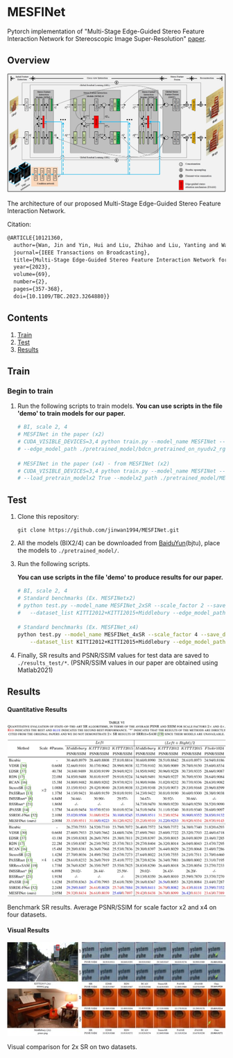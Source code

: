 # MESFINet
 Pytorch implementation of "Multi-Stage Edge-Guided Stereo Feature Interaction Network for Stereoscopic Image Super-Resolution"
[paper](https://ieeexplore.ieee.org/document/10121360).

## Overview

<img src="/figs/arch.jpg" width="650px">

The architecture of our proposed Multi-Stage Edge-Guided Stereo Feature Interaction Network. 

Citation:

```latex
@ARTICLE{10121360,
  author={Wan, Jin and Yin, Hui and Liu, Zhihao and Liu, Yanting and Wang, Song},
  journal={IEEE Transactions on Broadcasting}, 
  title={Multi-Stage Edge-Guided Stereo Feature Interaction Network for Stereoscopic Image Super-Resolution}, 
  year={2023},
  volume={69},
  number={2},
  pages={357-368},
  doi={10.1109/TBC.2023.3264880}}
```

## Contents
1. [Train](#train)
2. [Test](#test)
3. [Results](#results)

## Train
### Begin to train

1. Run the following scripts to train models.
**You can use scripts in the file 'demo' to train models for our paper.**

    ```bash
    # BI, scale 2, 4
    # MESFINet in the paper (x2)
    # CUDA_VISIBLE_DEVICES=3,4 python train.py --model_name MESFINet --scale_factor 2 --checkpoints_dir ./log \
    # --edge_model_path ./pretrained_model/bdcn_pretrained_on_nyudv2_rgb.pth 
    
    # MESFINet in the paper (x4) - from MESFINet (x2)
    # CUDA_VISIBLE_DEVICES=3,4 python train.py --model_name MESFINet --scale_factor 4 --checkpoints_dir ./log --edge_model_path ./pretrained_model/bdcn_pretrained_on_nyudv2_rgb.pth \
    # --load_pretrain_modelx2 True --modelx2_path ./pretrained_model/MESFINet_2xSR_final.pth.tar

    ```


## Test

1. Clone this repository:

   ```shell
   git clone https://github.com/jinwan1994/MESFINet.git
   ```
2. All the models (BIX2/4) can be downloaded from [BaiduYun](https://pan.baidu.com/s/19ZbluRQVXKJl8umG9lv_-A)(bjtu), place the models to `./pretrained_model/`. 

3. Run the following scripts.

    **You can use scripts in the file 'demo' to produce results for our paper.**

    ```bash
    # BI, scale 2, 4
    # Standard benchmarks (Ex. MESFINetx2)
    # python test.py --model_name MESFINet_2xSR --scale_factor 2 --save_dir ./results_test --sr_model_path ./pretrained_model/MESFINet_2xSR_final.pth.tar \
    # 	--dataset_list KITTI2012+KITTI2015+Middlebury --edge_model_path ./pretrained_model/bdcn_pretrained_on_nyudv2_rgb.pth
    
    # Standard benchmarks (Ex. MESFINet_x4)
    python test.py --model_name MESFINet_4xSR --scale_factor 4 --save_dir ./results_test --sr_model_path ./pretrained_model/MESFINet_4xSR_final.pth.tar \
    	--dataset_list KITTI2012+KITTI2015+Middlebury --edge_model_path ./pretrained_model/bdcn_pretrained_on_nyudv2_rgb.pth
    ```
4. Finally, SR results and PSNR/SSIM values for test data are saved to `./results_test/*`. (PSNR/SSIM values in our paper are obtained using Matlab2021)

## Results

#### Quantitative Results

<img src="/figs/result_1.jpg" width="650px">

Benchmark SR results. Average PSNR/SSIM for scale factor x2 and x4 on four datasets.

#### Visual Results

<img src="/figs/result_2.jpg" width="650px">

Visual comparison for 2x SR on two datasets.

